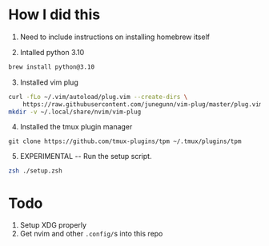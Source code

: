 # How I did this

1. Need to include instructions on installing homebrew itself 

2. Intalled python 3.10
```sh
brew install python@3.10
```

3. Installed vim plug
```sh
curl -fLo ~/.vim/autoload/plug.vim --create-dirs \
    https://raw.githubusercontent.com/junegunn/vim-plug/master/plug.vim
mkdir -v ~/.local/share/nvim/vim-plug
```

4. Installed the tmux plugin manager
```
git clone https://github.com/tmux-plugins/tpm ~/.tmux/plugins/tpm
```

5. EXPERIMENTAL -- Run the setup script.

```sh
zsh ./setup.zsh
```


# Todo 

1. Setup XDG properly
2. Get nvim and other `.config/`s into this repo 


